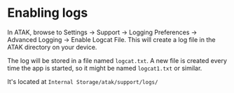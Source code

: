 # Enabling logs
In ATAK, browse to Settings -> Support -> Logging Preferences -> Advanced Logging -> Enable Logcat File. This will create a log file in the ATAK directory on your device.

The log will be stored in a file named `logcat.txt`. A new file is created every time the app is started, so it might be named `logcat1.txt` or similar.

It's located at `Internal Storage/atak/support/logs/`
